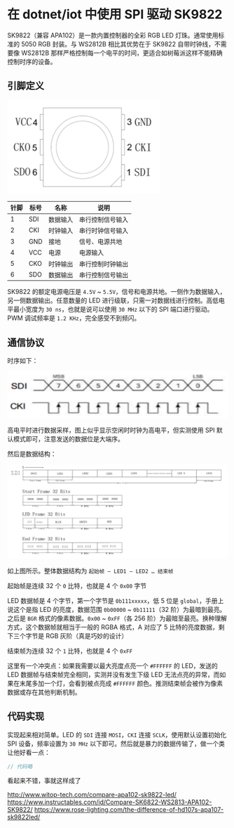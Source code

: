 在 dotnet/iot 中使用 SPI 驱动 SK9822
==============================

SK9822（兼容 APA102）是一款内置控制器的全彩 RGB LED 灯珠。通常使用标准的 5050 RGB 封装。与 WS2812B 相比其优势在于 SK9822 自带时钟线，不需要像 WS2812B 那样严格控制每一个电平的时间，更适合如树莓派这样不能精确控制时序的设备。

引脚定义
--------

![image](1.png)
 
|针脚|标号|名称|说明|
|----|----|----|----|
|1|SDI|数据输入|串行控制信号输入|
|2|CKI|时钟输入|串行时钟信号输入|
|3|GND|接地|信号、电源共地|
|4|VCC|电源|电源输入|
|5|CKO|时钟输出|串行控制时钟输出|
|6|SDO|数据输出|串行控制信号输出|

SK9822 的额定电源电压是 `4.5V` ~ `5.5V`，信号和电源共地。一侧作为数据输入，另一侧数据输出。任意数量的 LED 进行级联，只需一对数据线进行控制。高低电平最小宽度为 `30 ns`，也就是说可以使用 `30 MHz` 以下的 SPI 端口进行驱动。PWM 调试频率是 `1.2 KHz`，完全感受不到频闪。

通信协议
--------

时序如下：

![image](2.png)

高电平时进行数据采样，图上似乎显示空闲时时钟为高电平，但实测使用 SPI 默认模式即可，注意发送的数据位是大端序。

然后是数据结构：

![image](3.png)
 
如上图所示。整体数据结构为 `起始帧 – LED1 – LED2 … 结束帧`

起始帧是连续 32 个 `0` 比特，也就是 4 个 `0x00` 字节

LED 数据帧是 4 个字节，第一个字节是 `0b111xxxxx`，低 5 位是 `global`，手册上说这个是指 LED 的亮度，数据范围 `0b00000` ~ `0b11111`（32 阶）为最暗到最亮。之后是 `BGR` 格式的像素数据。`0x00` ~ `0xFF`（各 256 阶）为最暗至最亮。换种理解方式，这个数据帧就相当于一般的 RGBA 格式，A 对应了 5 比特的亮度数据，剩下三个字节是 RGB 灰阶（真是巧妙的设计）

结束帧为连续 32 个 `1` 比特，也就是 4 个 `0xFF`

这里有一个冲突点：如果我需要以最大亮度点亮一个 `#FFFFFF` 的 LED，发送的 LED 数据帧与结束帧完全相同，实测并没有发生下级 LED 无法点亮的异常，而如果在末尾多加一个灯，会看到被点亮成 `#FFFFFF` 颜色。推测结束帧会被作为像素数据或存在其他判断机制。

代码实现
--------
实现起来相对简单。LED 的 `SDI` 连接 `MOSI`，`CKI` 连接 `SCLK`，使用默认设置初始化 SPI 设备，频率设置为 `30 MHz` 以下即可。然后就是暴力的数据传输了，做一个类让他好看一点：

```csharp
// 代码略
```

看起来不错，事就这样成了

http://www.witop-tech.com/compare-apa102-sk9822-led/
https://www.instructables.com/id/Compare-SK6822-WS2813-APA102-SK9822/
https://www.rose-lighting.com/the-difference-of-hd107s-apa107-sk9822led/

